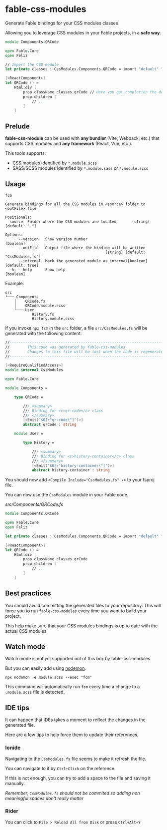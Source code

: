 # fable-css-modules

Generate Fable bindings for your CSS modules classes

Allowing you to leverage CSS modules in your Fable projects, in a **safe way**.

```fs
module Components.QRCode

open Fable.Core
open Feliz

// Import the CSS module
let private classes : CssModules.Components.QRCode = import "default" "./QRCode.module.scss"

[<ReactComponent>]
let QRCode () =
    Html.div [
        prop.className classes.qrCode // Here you get completion the defined CSS classes
        prop.children [
            // ..
        ]
    ]
```

## Prelude

**fable-css-module** can be used with **any bundler** (Vite, Webpack, etc.) that supports CSS modules and **any framework** (React, Vue, etc.).

This tools supports:

- CSS modules identified by `*.module.scss`
- SASS/SCSS modules identified by `*.module.sass` or `*.module.scss`

## Usage

```shell
fcm

Generate bindings for all the CSS modules in <source> folder to <outFile> file

Positionals:
  source  Folder where the CSS modules are located       [string] [default: "."]

Options:
      --version   Show version number                                  [boolean]
      --outFile   Output file where the binding will be written
                                             [string] [default: "CssModules.fs"]
      --internal  Mark the generated module as internal[boolean] [default: true]
  -h, --help      Show help                                            [boolean]
```

Example:

```
src
└─── Components
    │    QRCode.fs
    │    QRCode.module.scss
    └─── User
            History.fs
            History.module.scss
```

If you invoke `npx fcm` in the `src` folder, a file `src/CssModules.fs` will be generated with the following content:

```fs
//-----------------------------------------------------------------------------
//        This code was generated by fable-css-modules.
//        Changes to this file will be lost when the code is regenerated.
//-----------------------------------------------------------------------------

[<RequireQualifiedAccess>]
module internal CssModules

open Fable.Core

module Components =

    type QRCode =

        /// <summary>
        /// Binding for <c>qr-code</c> class
        /// </summary>
        [<Emit("$0[\"qr-code\"]")>]
        abstract qrCode : string

    module User =

        type History =

            /// <summary>
            /// Binding for <c>history-container</c> class
            /// </summary>
            [<Emit("$0[\"history-container\"]")>]
            abstract history-container : string
```

You should now add `<Compile Include="CssModules.fs" />` to your fsproj file.

You can now use the `CssModules` module in your Fable code.

*src/Components/QRCode.fs*

```fs
module Components.QRCode

open Fable.Core
open Feliz

let private classes : CssModules.Components.QRCode = import "default" "./QRCode.module.scss"

[<ReactComponent>]
let QRCode () =
    Html.div [
        prop.className classes.qrCode
        prop.children [
            // ..
        ]
    ]
```

## Best practices

You should avoid committing the generated files to your repository. This will force you to run `fable-css-modules` every time you want to build your project.

This help make sure that your CSS modules bindings is up to date with the actual CSS modules.

## Watch mode

Watch mode is not yet supported out of this box by fable-css-modules.

But you can easily add using [nodemon](https://nodemon.io/).

```shell
npx nodemon -e module.scss --exec "fcm"
```

This command will automatically run `fcm` every time a change to a `.module.scss` file is detected.

## IDE tips

It can happen that IDEs takes a moment to reflect the changes in the generated file.

Here are a few tips to help force them to update their references.

### Ionide

Navigating to the `CssModules.fs` file seems to make it refresh the file.

You can navigate to it by `Ctrl+Click` on the reference.

If this is not enough, you can try to add a space to the file and saving it manually.

*Remember, `CssModules.fs` should not be commited so adding non meaningful spaces don't really matter*

### Rider

You can click to `File > Reload All from Disk` or press `Ctrl+Alt+Y`
